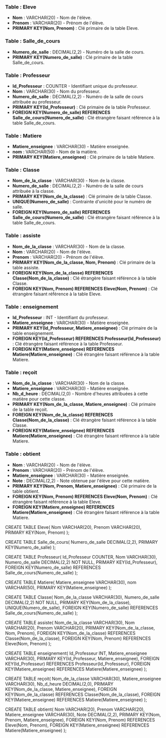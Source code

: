### Table : Eleve
- **Nom** : VARCHAR(20) - Nom de l'élève.
- **Prenom** : VARCHAR(20) - Prénom de l'élève.
- **PRIMARY KEY(Nom, Prenom)** : Clé primaire de la table Eleve.

### Table : Salle_de_cours
- **Numero_de_salle** : DECIMAL(2,2) - Numéro de la salle de cours.
- **PRIMARY KEY(Numero_de_salle)** : Clé primaire de la table Salle_de_cours.

### Table : Professeur
- **Id_Professeur** : COUNTER - Identifiant unique du professeur.
- **Nom** : VARCHAR(30) - Nom du professeur.
- **Numero_de_salle** : DECIMAL(2,2) - Numéro de la salle de cours attribuée au professeur.
- **PRIMARY KEY(Id_Professeur)** : Clé primaire de la table Professeur.
- **FOREIGN KEY(Numero_de_salle) REFERENCES Salle_de_cours(Numero_de_salle)** : Clé étrangère faisant référence à la table Salle_de_cours.

### Table : Matiere
- **Matiere_enseignee** : VARCHAR(30) - Matière enseignée.
- **nom** : VARCHAR(50) - Nom de la matière.
- **PRIMARY KEY(Matiere_enseignee)** : Clé primaire de la table Matiere.

### Table : Classe
- **Nom_de_la_classe** : VARCHAR(30) - Nom de la classe.
- **Numero_de_salle** : DECIMAL(2,2) - Numéro de la salle de cours attribuée à la classe.
- **PRIMARY KEY(Nom_de_la_classe)** : Clé primaire de la table Classe.
- **UNIQUE(Numero_de_salle)** : Contrainte d'unicité pour le numéro de salle.
- **FOREIGN KEY(Numero_de_salle) REFERENCES Salle_de_cours(Numero_de_salle)** : Clé étrangère faisant référence à la table Salle_de_cours.

### Table : assiste
- **Nom_de_la_classe** : VARCHAR(30) - Nom de la classe.
- **Nom** : VARCHAR(20) - Nom de l'élève.
- **Prenom** : VARCHAR(20) - Prénom de l'élève.
- **PRIMARY KEY(Nom_de_la_classe, Nom, Prenom)** : Clé primaire de la table assiste.
- **FOREIGN KEY(Nom_de_la_classe) REFERENCES Classe(Nom_de_la_classe)** : Clé étrangère faisant référence à la table Classe.
- **FOREIGN KEY(Nom, Prenom) REFERENCES Eleve(Nom, Prenom)** : Clé étrangère faisant référence à la table Eleve.

### Table : enseignement
- **Id_Professeur** : INT - Identifiant du professeur.
- **Matiere_enseignee** : VARCHAR(30) - Matière enseignée.
- **PRIMARY KEY(Id_Professeur, Matiere_enseignee)** : Clé primaire de la table enseignement.
- **FOREIGN KEY(Id_Professeur) REFERENCES Professeur(Id_Professeur)** : Clé étrangère faisant référence à la table Professeur.
- **FOREIGN KEY(Matiere_enseignee) REFERENCES Matiere(Matiere_enseignee)** : Clé étrangère faisant référence à la table Matiere.

### Table : reçoit
- **Nom_de_la_classe** : VARCHAR(30) - Nom de la classe.
- **Matiere_enseignee** : VARCHAR(30) - Matière enseignée.
- **Nb_d_heure** : DECIMAL(2,0) - Nombre d'heures attribuées à cette matière pour cette classe.
- **PRIMARY KEY(Nom_de_la_classe, Matiere_enseignee)** : Clé primaire de la table reçoit.
- **FOREIGN KEY(Nom_de_la_classe) REFERENCES Classe(Nom_de_la_classe)** : Clé étrangère faisant référence à la table Classe.
- **FOREIGN KEY(Matiere_enseignee) REFERENCES Matiere(Matiere_enseignee)** : Clé étrangère faisant référence à la table Matiere.

### Table : obtient
- **Nom** : VARCHAR(20) - Nom de l'élève.
- **Prenom** : VARCHAR(20) - Prénom de l'élève.
- **Matiere_enseignee** : VARCHAR(30) - Matière enseignée.
- **Note** : DECIMAL(2,2) - Note obtenue par l'élève pour cette matière.
- **PRIMARY KEY(Nom, Prenom, Matiere_enseignee)** : Clé primaire de la table obtient.
- **FOREIGN KEY(Nom, Prenom) REFERENCES Eleve(Nom, Prenom)** : Clé étrangère faisant référence à la table Eleve.
- **FOREIGN KEY(Matiere_enseignee) REFERENCES Matiere(Matiere_enseignee)** : Clé étrangère faisant référence à la table Matiere.




CREATE TABLE Eleve(
   Nom VARCHAR(20),
   Prenom VARCHAR(20),
   PRIMARY KEY(Nom, Prenom)
);

CREATE TABLE Salle_de_cours(
   Numero_de_salle DECIMAL(2,2),
   PRIMARY KEY(Numero_de_salle)
);

CREATE TABLE Professeur(
   Id_Professeur COUNTER,
   Nom VARCHAR(30),
   Numero_de_salle DECIMAL(2,2) NOT NULL,
   PRIMARY KEY(Id_Professeur),
   FOREIGN KEY(Numero_de_salle) REFERENCES Salle_de_cours(Numero_de_salle)
);

CREATE TABLE Matiere(
   Matiere_enseignee VARCHAR(30),
   nom VARCHAR(50),
   PRIMARY KEY(Matiere_enseignee)
);

CREATE TABLE Classe(
   Nom_de_la_classe VARCHAR(30),
   Numero_de_salle DECIMAL(2,2) NOT NULL,
   PRIMARY KEY(Nom_de_la_classe),
   UNIQUE(Numero_de_salle),
   FOREIGN KEY(Numero_de_salle) REFERENCES Salle_de_cours(Numero_de_salle)
);

CREATE TABLE assiste(
   Nom_de_la_classe VARCHAR(30),
   Nom VARCHAR(20),
   Prenom VARCHAR(20),
   PRIMARY KEY(Nom_de_la_classe, Nom, Prenom),
   FOREIGN KEY(Nom_de_la_classe) REFERENCES Classe(Nom_de_la_classe),
   FOREIGN KEY(Nom, Prenom) REFERENCES Eleve(Nom, Prenom)
);

CREATE TABLE enseignement(
   Id_Professeur INT,
   Matiere_enseignee VARCHAR(30),
   PRIMARY KEY(Id_Professeur, Matiere_enseignee),
   FOREIGN KEY(Id_Professeur) REFERENCES Professeur(Id_Professeur),
   FOREIGN KEY(Matiere_enseignee) REFERENCES Matiere(Matiere_enseignee)
);

CREATE TABLE reçoit(
   Nom_de_la_classe VARCHAR(30),
   Matiere_enseignee VARCHAR(30),
   Nb_d_heure DECIMAL(2,0),
   PRIMARY KEY(Nom_de_la_classe, Matiere_enseignee),
   FOREIGN KEY(Nom_de_la_classe) REFERENCES Classe(Nom_de_la_classe),
   FOREIGN KEY(Matiere_enseignee) REFERENCES Matiere(Matiere_enseignee)
);

CREATE TABLE obtient(
   Nom VARCHAR(20),
   Prenom VARCHAR(20),
   Matiere_enseignee VARCHAR(30),
   Note DECIMAL(2,2),
   PRIMARY KEY(Nom, Prenom, Matiere_enseignee),
   FOREIGN KEY(Nom, Prenom) REFERENCES Eleve(Nom, Prenom),
   FOREIGN KEY(Matiere_enseignee) REFERENCES Matiere(Matiere_enseignee)
);


